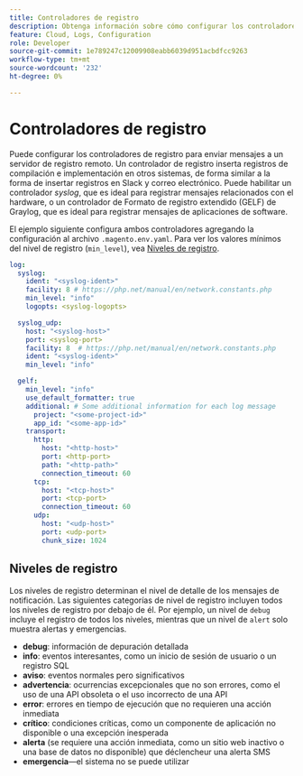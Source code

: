 ```yaml
---
title: Controladores de registro
description: Obtenga información sobre cómo configurar los controladores de registro para Adobe Commerce en la infraestructura en la nube.
feature: Cloud, Logs, Configuration
role: Developer
source-git-commit: 1e789247c12009908eabb6039d951acbdfcc9263
workflow-type: tm+mt
source-wordcount: '232'
ht-degree: 0%

---
```


# Controladores de registro

Puede configurar los controladores de registro para enviar mensajes a un servidor de registro remoto. Un controlador de registro inserta registros de compilación e implementación en otros sistemas, de forma similar a la forma de insertar registros en Slack y correo electrónico. Puede habilitar un controlador _syslog_, que es ideal para registrar mensajes relacionados con el hardware, o un controlador de Formato de registro extendido (GELF) de Graylog, que es ideal para registrar mensajes de aplicaciones de software.

El ejemplo siguiente configura ambos controladores agregando la configuración al archivo `.magento.env.yaml`. Para ver los valores mínimos del nivel de registro (`min_level`), vea [Niveles de registro](#log-levels).

```yaml
log:
  syslog:
    ident: "<syslog-ident>"
    facility: 8 # https://php.net/manual/en/network.constants.php
    min_level: "info"
    logopts: <syslog-logopts>

  syslog_udp:
    host: "<syslog-host>"
    port: <syslog-port>
    facility: 8  # https://php.net/manual/en/network.constants.php
    ident: "<syslog-ident>"
    min_level: "info"

  gelf:
    min_level: "info"
    use_default_formatter: true
    additional: # Some additional information for each log message
      project: "<some-project-id>"
      app_id: "<some-app-id>"
    transport:
      http:
        host: "<http-host>"
        port: <http-port>
        path: "<http-path>"
        connection_timeout: 60
      tcp:
        host: "<tcp-host>"
        port: <tcp-port>
        connection_timeout: 60
      udp:
        host: "<udp-host>"
        port: <udp-port>
        chunk_size: 1024
```

## Niveles de registro

Los niveles de registro determinan el nivel de detalle de los mensajes de notificación. Las siguientes categorías de nivel de registro incluyen todos los niveles de registro por debajo de él. Por ejemplo, un nivel de `debug` incluye el registro de todos los niveles, mientras que un nivel de `alert` solo muestra alertas y emergencias.

- **debug**: información de depuración detallada
- **info**: eventos interesantes, como un inicio de sesión de usuario o un registro SQL
- **aviso**: eventos normales pero significativos
- **advertencia**: ocurrencias excepcionales que no son errores, como el uso de una API obsoleta o el uso incorrecto de una API
- **error**: errores en tiempo de ejecución que no requieren una acción inmediata
- **crítico**: condiciones críticas, como un componente de aplicación no disponible o una excepción inesperada
- **alerta** (se requiere una acción inmediata, como un sitio web inactivo o una base de datos no disponible) que déclencheur una alerta SMS
- **emergencia**—el sistema no se puede utilizar
